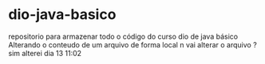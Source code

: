 # dio-java-basico
repositorio para armazenar todo o código do curso dio de java básico
Alterando o conteudo de um arquivo de forma local
n vai alterar o arquivo ?
sim alterei dia 13 11:02
